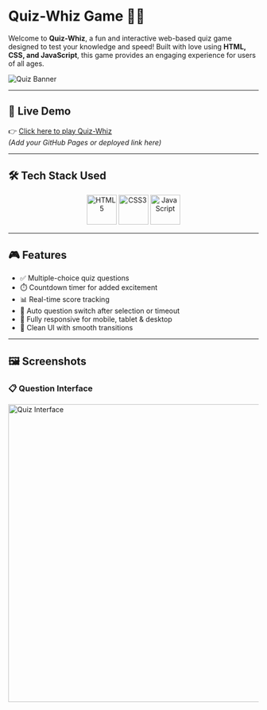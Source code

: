 #  Quiz-Whiz Game 🧠✨

Welcome to **Quiz-Whiz**, a fun and interactive web-based quiz game designed to test your knowledge and speed! Built with love using **HTML, CSS, and JavaScript**, this game provides an engaging experience for users of all ages.

![Quiz Banner](https://i.imgur.com/OBk7v0x.png) <!-- Replace with your actual banner image -->

---

## 🚀 Live Demo

👉 [Click here to play Quiz-Whiz](#)  
*(Add your GitHub Pages or deployed link here)*

---

## 🛠️ Tech Stack Used

<p align="center">
  <img src="https://img.icons8.com/color/96/html-5--v1.png" alt="HTML5" height="60"/>
  <img src="https://img.icons8.com/color/96/css3.png" alt="CSS3" height="60"/>
  <img src="https://img.icons8.com/color/96/javascript--v1.png" alt="JavaScript" height="60"/>
</p>

---

## 🎮 Features

- ✅ Multiple-choice quiz questions  
- ⏱️ Countdown timer for added excitement  
- 📊 Real-time score tracking  
- 🔄 Auto question switch after selection or timeout  
- 📱 Fully responsive for mobile, tablet & desktop  
- 🎨 Clean UI with smooth transitions  

---

## 🖼️ Screenshots

### 📋 Question Interface
<img src="https://i.imgur.com/Cg19bMF.png" alt="Quiz Interface" width="600"/> <!-- Replace with your actual screenshot -->



